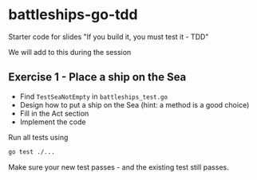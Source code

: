 # battleships-go-tdd

Starter code for slides "If you build it, you must test it - TDD"

We will add to this during the session

## Exercise 1 - Place a ship on the Sea

- Find `TestSeaNotEmpty` in `battleships_test.go`
- Design how to put a ship on the Sea (hint: a method is a good choice)
- Fill in the Act section
- Implement the code

Run all tests using

```bash
go test ./...
```

Make sure your new test passes - and the existing test still passes.
